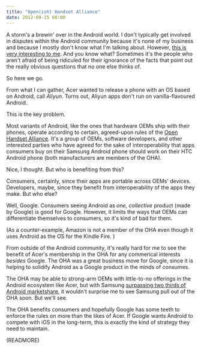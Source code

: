 ```yaml
---
title: "Open(ish) Handset Alliance"
date: 2012-09-15 00:00
---
```


A storm's a brewin' over in the Android world. I don't typically get involved in disputes within the Android community because it's none of my business and because I mostly don't know what I'm talking about. However, [this is very interesting to me](http://www.androidcentral.com/acer-forced-halt-device-launch-over-android-compliance-here-s-why). And you know what? Sometimes it's the people who aren't afraid of being ridiculed for their ignorance of the facts that point out the really obvious questions that no one else thinks of.

So here we go.

From what I can gather, Acer wanted to release a phone with an OS based on Android, call _Aliyun_. Turns out, Aliyun apps don't run on vanilla-flavoured Android.

This is the key problem.

Most variants of Android, like the ones that hardware OEMs ship with their phones, operate according to certain, agreed-upon rules of the [Open Handset Alliance](http://www.openhandsetalliance.com). It's a group of OEMs, software developers, and other interested parties who have agreed for the sake of interoperability that apps consumers buy on their Samsung Android phone should work on their HTC Android phone (both manufacturers are members of the OHA).

Nice, I thought. But who is benefiting from this?

Consumers, certainly, since their apps are portable across OEMs' devices. Developers, maybe, since they benefit from interoperability of the apps they make. But who else?

Well, Google. Consumers seeing Android as _one, collective_ product (made by Google) is good for Google. However, it limits the ways that OEMs can differentiate themselves to consumers, so it's kind of bad for them.

(As a counter-example, Amazon is not a member of the OHA even though it uses Android as the OS for the Kindle Fire. )

From outside of the Android community, it's really hard for me to see the benefit of Acer's membership in the OHA for any commerical interests _besides_ Google. The OHA was a great business move for Google, since it is helping to solidify Android as a Google product in the minds of consumes.

The OHA may be able to strong-arm OEMs with little-to-no offerings in the Android ecosystem like Acer, but with Samsung [surpassing two thirds of Android marketshare](http://www.theverge.com/2012/8/8/3227506/idc-q2-2012-mobile-os-market-share), it wouldn't surprise me to see Samsung pull out of the OHA soon. But we'll see.

The OHA benefits consumers and hopefully Google has some teeth to enforce the rules on more than the likes of Acer. If Google wants Android to compete with iOS in the long-term, this is exactly the kind of strategy they need to maintain.

(READMORE)
